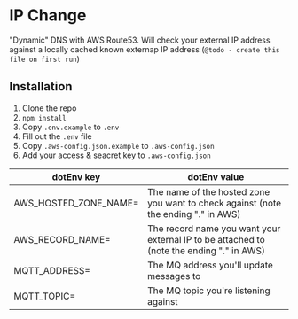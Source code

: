 # IP Change

"Dynamic" DNS with AWS Route53. Will check your external IP address against a locally cached known externap IP address (`@todo - create this file on first run`)

## Installation

1. Clone the repo
2. `npm install`
3. Copy `.env.example` to `.env`
4. Fill out the `.env` file
5. Copy `.aws-config.json.example` to `.aws-config.json`
6. Add your access & seacret key to `.aws-config.json`

| dotEnv key | dotEnv value|
---- | ---- |
|AWS_HOSTED_ZONE_NAME=|The name of the hosted zone you want to check against (note the ending "." in AWS)|
|AWS_RECORD_NAME=|The record name you want your external IP to be attached to (note the ending "." in AWS)|
|MQTT_ADDRESS=|The MQ address you'll update messages to|
|MQTT_TOPIC=|The MQ topic you're listening against|
